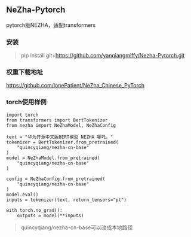 ## NeZha-Pytorch

pytorch版NEZHA，适配transformers

### 安装
> pip install git+https://github.com/yanqiangmiffy/Nezha-Pytorch.git
### 权重下载地址

https://github.com/lonePatient/NeZha_Chinese_PyTorch

###  torch使用样例
```
import torch
from transformers import BertTokenizer
from nezha import NeZhaModel, NeZhaConfig

text = "华为开源中文版BERT模型 NEZHA 哪吒。"
tokenizer = BertTokenizer.from_pretrained(
    "quincyqiang/nezha-cn-base"
)
model = NeZhaModel.from_pretrained(
    "quincyqiang/nezha-cn-base"
)

config = NeZhaConfig.from_pretrained(
    "quincyqiang/nezha-cn-base"
)
model.eval()
inputs = tokenizer(text, return_tensors="pt")

with torch.no_grad():
    outputs = model(**inputs)
```
> quincyqiang/nezha-cn-base可以改成本地路径
